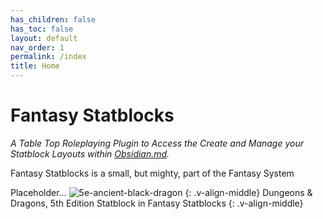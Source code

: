 ```yaml
---
has_children: false
has_toc: false
layout: default
nav_order: 1
permalink: /index
title: Home
---
```


# Fantasy Statblocks

*A Table Top Roleplaying Plugin to Access the Create and Manage your Statblock Layouts within [Obsidian.md](https://obsidian.md).*

Fantasy Statblocks is a small, but mighty, part of the Fantasy System


Placeholder...
![5e-ancient-black-dragon](attachments/5e-ancient-black-dragon.png)
{: .v-align-middle}
Dungeons & Dragons, 5th Edition Statblock in Fantasy Statblocks
{: .v-align-middle}

